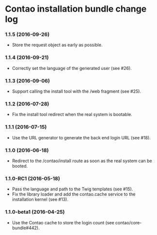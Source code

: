 # Contao installation bundle change log

### 1.1.5 (2016-09-26)

 * Store the request object as early as possible.

### 1.1.4 (2016-09-21)

 * Correctly set the language of the generated user (see #26).

### 1.1.3 (2016-09-06)

 * Support calling the install tool with the /web fragment (see #25).

### 1.1.2 (2016-07-28)

 * Fix the install tool redirect when the real system is bootable.

### 1.1.1 (2016-07-15)

 * Use the URL generator to generate the back end login URL (see #18).

### 1.1.0 (2016-06-18)

 * Redirect to the /contao/install route as soon as the real system can be booted.

### 1.1.0-RC1 (2016-05-18)

 * Pass the language and path to the Twig templates (see #15).
 * Fix the library loader and add the contao.cache service to the installation kernel (see #13).

### 1.1.0-beta1 (2016-04-25)

 * Use the Contao cache to store the login count (see contao/core-bundle#442).
